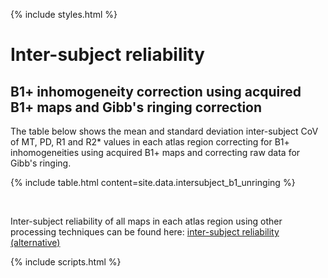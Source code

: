 ---
---

{% include styles.html %}

# Inter-subject reliability
## B1+ inhomogeneity correction using acquired B1+ maps and Gibb's ringing correction

The table below shows the mean and standard deviation inter-subject CoV of MT, PD, R1 and R2* values in each atlas region correcting for B1+ inhomogeneities using acquired B1+ maps and correcting raw data for Gibb's ringing.

{% include table.html content=site.data.intersubject_b1_unringing %}

<br>

Inter-subject reliability of all maps in each atlas region using other processing techniques can be found here: [inter-subject reliability (alternative)](/alt-inter-subject.html) 

{% include scripts.html %}